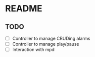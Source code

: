 # README

## TODO

- [ ] Controller to manage CRUDing alarms
- [ ] Controller to manage play/pause
- [ ] Interaction with mpd
